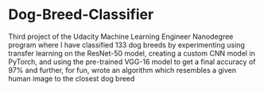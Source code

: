 # Dog-Breed-Classifier
Third project of the Udacity Machine Learning Engineer Nanodegree program where I have classified 133 dog breeds by experimenting using transfer learning on the ResNet-50 model, creating a custom CNN model in PyTorch, and using the pre-trained VGG-16 model to get a final accuracy of 97% and further, for fun, wrote an algorithm which resembles a given human image to the closest dog breed
